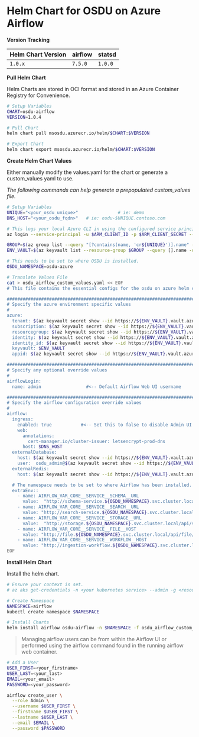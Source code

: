 # Helm Chart for OSDU on Azure Airflow

__Version Tracking__

| Helm Chart Version | airflow     | statsd  |
| ------------------ | ----------- |-------- |
| `1.0.x`            | `7.5.0`     | `1.0.0` |


__Pull Helm Chart__

Helm Charts are stored in OCI format and stored in an Azure Container Registry for Convenience.

```bash
# Setup Variables
CHART=osdu-airflow
VERSION=1.0.4

# Pull Chart
helm chart pull msosdu.azurecr.io/helm/$CHART:$VERSION

# Export Chart
helm chart export msosdu.azurecr.io/helm/$CHART:$VERSION
```

__Create Helm Chart Values__

Either manually modify the values.yaml for the chart or generate a custom_values yaml to use.

_The following commands can help generate a prepopulated custom_values file._
```bash
# Setup Variables
UNIQUE="<your_osdu_unique>"               # ie: demo
DNS_HOST="<your_osdu_fqdn>"   # ie: osdu-$UNIQUE.contoso.com

# This logs your local Azure CLI in using the configured service principal.
az login --service-principal -u $ARM_CLIENT_ID -p $ARM_CLIENT_SECRET --tenant $ARM_TENANT_ID

GROUP=$(az group list --query "[?contains(name, 'cr${UNIQUE}')].name" -otsv)
ENV_VAULT=$(az keyvault list --resource-group $GROUP --query [].name -otsv)

# This needs to be set to where OSDU is installed.
OSDU_NAMESPACE=osdu-azure

# Translate Values File
cat > osdu_airflow_custom_values.yaml << EOF
# This file contains the essential configs for the osdu on azure helm chart

################################################################################
# Specify the azure environment specific values
#
azure:
  tenant: $(az keyvault secret show --id https://${ENV_VAULT}.vault.azure.net/secrets/tenant-id --query value -otsv)
  subscription: $(az keyvault secret show --id https://${ENV_VAULT}.vault.azure.net/secrets/subscription-id --query value -otsv)
  resourcegroup: $(az keyvault secret show --id https://${ENV_VAULT}.vault.azure.net/secrets/base-name-cr --query value -otsv)-rg
  identity: $(az keyvault secret show --id https://${ENV_VAULT}.vault.azure.net/secrets/base-name-cr --query value -otsv)-osdu-identity
  identity_id: $(az keyvault secret show --id https://${ENV_VAULT}.vault.azure.net/secrets/osdu-identity-id --query value -otsv)
  keyvault: $ENV_VAULT
  appid: $(az keyvault secret show --id https://${ENV_VAULT}.vault.azure.net/secrets/aad-client-id --query value -otsv)

################################################################################
# Specify any optional override values
#
airflowLogin:
  name: admin                 #<-- Default Airflow Web UI username

################################################################################
# Specify the airflow configuration override values
#
airflow:
  ingress:
    enabled: true           #<-- Set this to false to disable Admin UI ingress
    web:
      annotations:
        cert-manager.io/cluster-issuer: letsencrypt-prod-dns
      host: $DNS_HOST
  externalDatabase:
    host: $(az keyvault secret show --id https://${ENV_VAULT}.vault.azure.net/secrets/base-name-sr --query value -otsv)-pg.postgres.database.azure.com
    user:  osdu_admin@$(az keyvault secret show --id https://${ENV_VAULT}.vault.azure.net/secrets/base-name-sr --query value -otsv)-pg
  externalRedis:
    host: $(az keyvault secret show --id https://${ENV_VAULT}.vault.azure.net/secrets/base-name-sr --query value -otsv)-cache.redis.cache.windows.net

  # The namespace needs to be set to where Airflow has been installed.
  extraEnv::
    - name: AIRFLOW_VAR_CORE__SERVICE__SCHEMA__URL
      value:  "http://schema-service.${OSDU_NAMESPACE}.svc.cluster.local/api/schema-service/v1/schema"
    - name: AIRFLOW_VAR_CORE__SERVICE__SEARCH__URL
      value: "http://search-service.${OSDU_NAMESPACE}.svc.cluster.local/api/search/v2"
    - name: AIRFLOW_VAR_CORE__SERVICE__STORAGE__URL
      value:  "http://storage.${OSDU_NAMESPACE}.svc.cluster.local/api/storage/v2/records"
    - name: AIRFLOW_VAR_CORE__SERVICE__FILE__HOST
      value: "http://file.${OSDU_NAMESPACE}.svc.cluster.local/api/file/v2"
    - name: AIRFLOW_VAR_CORE__SERVICE__WORKFLOW__HOST
      value: "http://ingestion-workflow.${OSDU_NAMESPACE}.svc.cluster.local/api/workflow"
EOF
```


__Install Helm Chart__

Install the helm chart.

```bash
# Ensure your context is set.
# az aks get-credentials -n <your kubernetes service> --admin -g <resource group>

# Create Namespace
NAMESPACE=airflow
kubectl create namespace $NAMESPACE

# Install Charts
helm install airflow osdu-airflow -n $NAMESPACE -f osdu_airflow_custom_values.yaml
```


> Managing airflow users can be from within the Airflow UI or performed using the airflow command found in the running airflow web container.

  ```bash
  # Add a User
  USER_FIRST=<your_firstname>
  USER_LAST=<your_last>
  EMAIL=<your_email>
  PASSWORD=<your_password>

  airflow create_user \
    --role Admin \
    --username $USER_FIRST \
    --firstname $USER_FIRST \
    --lastname $USER_LAST \
    --email $EMAIL \
    --password $PASSWORD
  ```
